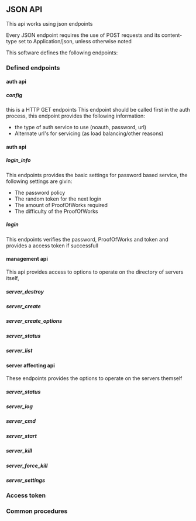 ## JSON API
This api works using json endpoints

Every JSON endpoint requires the use of POST requests and its content-type set to Application/json, unless otherwise noted

This software defines the following endpoints:
### Defined endpoints
#### auth api
##### config
this is a HTTP GET endpoints
This endpoint should be called first in the auth process, this endpoint provides the following information:

* the type of auth service to use (noauth, password, url)
* Alternate url's for servicing (as load balancing/other reasons)
#### auth api
##### login_info
This endpoints provides the basic settings for password based service, the following settings are givin:

* The password policy
* The random token for the next login
* The amount of ProofOfWorks required
* The difficulty of the ProofOfWorks
##### login
This endpoints verifies the password, ProofOfWorks and token and provides a access token if successfull
#### management api
This api provides access to options to operate on the directory of servers itself, 
##### server_destroy
##### server_create
##### server_create_options
##### server_status
##### server_list
#### server affecting api
These endpoints provides the options to operate on the servers themself
##### server_status
##### server_log
##### server_cmd
##### server_start
##### server_kill
##### server_force_kill
##### server_settings
### Access token
### Common procedures
